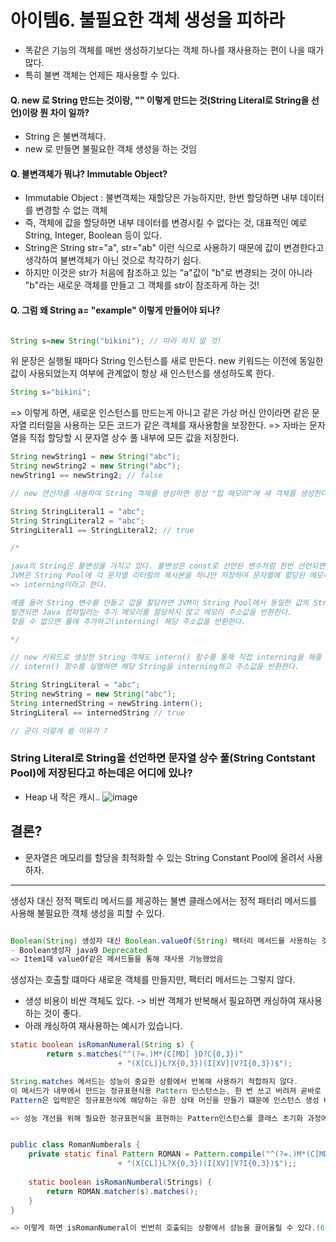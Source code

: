 # 아이템6. 불필요한 객체 생성을 피하라

- 똑같은 기능의 객체를 매번 생성하기보다는 객체 하나를 재사용하는 편이 나을 때가 많다.
- 특히 불변 객체는 언제든 재사용할 수 있다.

#### Q. new 로 String 만드는 것이랑, "" 이렇게 만드는 것(String Literal로 String을 선언)이랑 뭔 차이 일까?

- String 은 불변객체다.
- new 로 만들면 불필요한 객체 생성을 하는 것임

#### Q. 불변객체가 뭐냐? Immutable Object?
- Immutable Object : 불변객체는 재할당은 가능하지만, 한번 할당하면 내부 데이터를 변경할 수 없는 객체
- 즉, 객체에 값을 할당하면 내부 데이터를 변경시킬 수 없다는 것,  대표적인 예로 String, Integer, Boolean 등이 있다.
- String은 String str="a", str="ab" 이런 식으로 사용하기 때문에 값이 변경한다고 생각하여 불변객체가 아닌 것으로 착각하기 쉽다.
- 하지만 이것은 str가 처음에 참조하고 있는 "a"값이 "b"로 변경되는 것이 아니라 "b"라는 새로운 객체를 만들고 그 객체를 str이 참조하게 하는 것!

#### Q. 그럼 왜 String a= "example" 이렇게 만들어야 되나? 

``` java

String s=new String("bikini"); // 따라 하지 말 것!

```

위 문장은 실행될 때마다 String 인스턴스를 새로 만든다.
new 키워드는 이전에 동일한 값이 사용되었는지 여부에 관계없이 항상 새 인스턴스를 생성하도록 한다.

``` java
String s="bikini";
```
=> 이렇게 하면, 새로운 인스턴스를 만드는게 아니고 같은 가상 머신 안이라면 같은 문자열 리터럴을 사용하는 모든 코드가 같은 객체를 재사용함을 보장한다.
=> 자바는 문자열을 직접 할당할 시 문자열 상수 풀 내부에 모든 값을 저장한다.

``` java
String newString1 = new String("abc");
String newString2 = new String("abc");
newString1 == newString2; // false

// new 연산자를 사용하여 String 객체를 생성하면 항상 "힙 메모리"에 새 객체를 생성한다.

String StringLiteral1 = "abc";
String StringLiteral2 = "abc";
StringLiteral1 == StringLiteral2; // true

/*

java의 String은 불변성을 가지고 있다. 불변성은 const로 선언된 변수처럼 한번 선언되면 바뀌지 않는 특성이다.
JVM은 String Pool에 각 문자열 리터럴의 복사본을 하나만 저장하여 문자열에 할당된 메모리 양을 최적화할 수 있다.
=> interning이라고 한다.

예를 들어 String 변수를 만들고 값을 할당하면 JVM이 String Pool에서 동일한 값의 String을 검색한다.
발견되면 Java 컴파일러는 추가 메모리를 할당하지 않고 메모리 주소값을 반환한다.
찾을 수 없으면 풀에 추가하고(interning) 해당 주소값을 반환한다.

*/

// new 키워드로 생성한 String 객체도 intern() 함수를 통해 직접 interning을 해줄 수 있다. 
// intern() 함수를 실행하면 해당 String을 interning하고 주소값을 반환한다.

String StringLiteral = "abc";
String newString = new String("abc");
String internedString = newString.intern();
StringLiteral == internedString // true

// 굳이 이렇게 쓸 이유가 ?

```

### String Literal로 String을 선언하면 문자열 상수 풀(String Contstant Pool)에 저장된다고 하는데은 어디에 있나? 
- Heap 내 작은 캐시..
![image](https://github.com/jaero0725/develop_study/assets/55049159/c7512e01-c636-4361-ab1b-eb5967c8f3ca)

## 결론? 
- 문자열은 메모리를 할당을 최적화할 수 있는 String Constant Pool에 올려서 사용하자.

<hr>

생성자 대신 정적 팩토리 메서드를 제공하는 불변 클래스에서는 정적 패터리 메서드를 사용해 불필요한 객체 생성을 피할 수 있다.

``` java

Boolean(String) 생성자 대신 Boolean.valueOf(String) 팩터리 메서드를 사용하는 것이 좋다.
- Boolean생성자 java9 Deprecated
=> Item1때 valueOf같은 메서드들을 통해 재사용 가능했었음
```

생성자는 호출할 떄마다 새로운 객체를 만들지만, 팩터리 메서드는 그렇지 않다. 

- 생성 비용이 비싼 객체도 있다. -> 비싼 객체가 반복해서 필요하면 캐싱하여 재사용하는 것이 좋다.
- 아래 캐싱하여 재사용하는 예시가 있습니다. 

``` java
static boolean isRomanNumeral(String s) {
        return s.matches("^(?=.)M*(C[MD] }D?C{0,3})"
                        + "(X[CL]}L?X{0,3})(I[XV]|V?I{0,3})$");

String.matches 메서드는 성능이 중요한 상황에서 반복해 사용하기 적합하지 않다.
이 메서드가 내부에서 만드는 정규표현식용 Pattern 인스턴스는, 한 번 쓰고 버려져 곧바로 GC 대상이된다.
Pattern은 입력받은 정규표현식에 해당하는 유한 상태 머신을 만들기 떄문에 인스턴스 생성 비용이 높다.

=> 성능 개선을 위해 필요한 정규표현식을 표현하는 Pattern인스턴스를 클래스 초기화 과정에서 직접 생성해 캐싱해두고 나중에 isRomanNumeral 메서드가 호출될 떄마다 이 인스턴스를 재사용한다. 


public class RomanNumberals {
	private static final Pattern ROMAN = Pattern.compile("^(?=.)M*(C[MD] }D?C{0,3})"
                        + "(X[CL]}L?X{0,3})(I[XV]|V?I{0,3})$");;
    
    static boolean isRomanNumberal(Strings) {
    	return ROMAN.matcher(s).matches();
    }
}

=> 이렇게 하면 isRomanNumeral이 빈번히 호출되는 상황에서 성능을 끌어올릴 수 있다.(6.5배)
```
